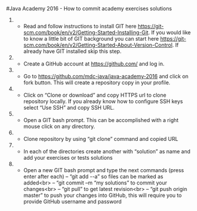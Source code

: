 #Java Academy 2016 - How to commit academy exercises solutions

1. - Read and follow instructions to install GIT here https://git-scm.com/book/en/v2/Getting-Started-Installing-Git. 
If you would like to know a little bit of GIT background you can start here https://git-scm.com/book/en/v2/Getting-Started-About-Version-Control. 
If already have GIT installed skip this step.

2. - Create a GitHub account at https://github.com/ and log in.

3. - Go to https://github.com/mdc-java/java-academy-2016 and click on fork button. 
This will create a repository copy in your profile.

4. - Click on “Clone or download” and copy HTTPS url to clone repository locally. 
If you already know how to configure SSH keys select “Use SSH” and copy SSH URL.

5. - Open a GIT bash prompt. 
This can be accomplished with a right mouse click on any directory.

6. - Clone repository by using “git clone” command and copied URL
 
7. - In each of the directories create another with “solution” as name and add your exercises or tests solutions

8. - Open a new GIT bash prompt and type the next commands (press enter after each)
–	“git add --a” so files can be marked as added<br\>
–	“git commit –m “my solutions” to commit your changes<br\>
–	“git pull” to get latest revision<br\>
–	“git push origin master” to push your changes into GitHub, this will require you to provide GitHub username  and password
